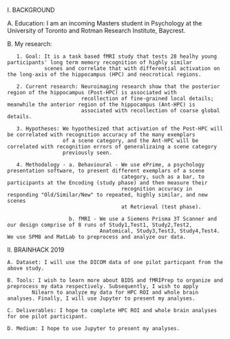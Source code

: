 I. BACKGROUND
  
  A. Education: I am an incoming Masters student in Psychology at the University of Toronto and Rotman Research Institute, Baycrest. 
  
  B. My research: 
       
       1. Goal: It is a task based fMRI study that tests 28 healhy young participants' long term memory recognition of highly similar  
                scenes and correlate that with differential activation on the long-axis of the hippocampus (HPC) and neocrotical regions. 
       
       2. Current research: Neuroimaging research show that the posterior region of the hippocampus (Post-HPC) is associated with  
                            recollection of fine-grained local details; meanwhile the anterior region of the hippocampus (Ant-HPC) is 
                            associated with recollection of coarse global details.
 
       3. Hypotheses: We hypothesized that activation of the Post-HPC will be correlated with recognition accuracy of the many exemplars  
                      of a scene category, and the Ant-HPC will be correlated with recognition errors of generalizaing a scene category 
                      previously seen.
       
       4. Methodology - a. Behavioural - We use ePrime, a psychology presentation software, to present different exemplars of a scene 
                                         category, such as a bar, to participants at the Encoding (study phase) and then measure their   
                                         recognition accuracy in responding "Old/Similar/New" to repeated, highly similar, and new scenes  
                                         at Retrieval (test phase).

                        b. fMRI - We use a Siemens Prisma 3T Scanner and our design comprise of 8 runs of Study1,Test1, Study2,Test2, 
                                  Anatomical, Study3,Test3, Study4,Test4. We use SPM8 and MatLab to preprocess and analyze our data.
                                  
II. BRAINHACK 2019

    A. Dataset: I will use the DICOM data of one pilot particpant from the above study.

    B. Tools: I wish to learn more about BIDS and fMRIPrep to organize and preprocess my data respectively. Subsequently, I wish to apply 
            Nilearn to analyze my data for HPC ROI and whole brain analyses. Finally, I will use Jupyter to present my analyses.

    C. Deliverables: I hope to complete HPC ROI and whole brain analyses for one pilot participant.
  
    D. Medium: I hope to use Jupyter to present my analyses.
